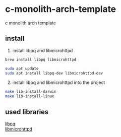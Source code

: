# c-monolith-arch-template
c monolith arch template 

## install

1. install libpq and libmicrohttpd
```bash 
brew install libpq libmicrohttpd
```
```sh
sudo apt update
sudo apt install libpq-dev libmicrohttpd-dev
```

2. install libpq and libmicrohttpd into the project
```bash
make lib-install-darwin
make lib-install-linux
```
## used libraries
[libpq](https://www.postgresql.org/docs/current/libpq.html) <br>
[libmicrohttpd](https://www.gnu.org/software/libmicrohttpd/)
